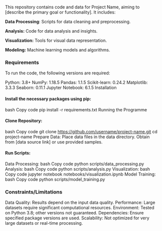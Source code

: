 This repository contains code and data for Project Name, aiming to [describe the primary goal or functionality]. It includes:


**Data Processing**: Scripts for data cleaning and preprocessing.

**Analysis:** Code for data analysis and insights.

**Visualization:** Tools for visual data representation.

**Modeling:** Machine learning models and algorithms.

### Requirements

To run the code, the following versions are required:

Python: 3.8+
NumPy: 1.18.5
Pandas: 1.1.5
Scikit-learn: 0.24.2
Matplotlib: 3.3.3
Seaborn: 0.11.1
Jupyter Notebook: 6.1.5
Installation

#### Install the necessary packages using pip:

bash
Copy code
pip install -r requirements.txt
Running the Programme

#### Clone Repository:

bash
Copy code
git clone https://github.com/username/project-name.git
cd project-name
Prepare Data: Place data files in the data directory. Obtain from [data source link] or use provided samples.

#### Run Scripts:

Data Processing:
bash
Copy code
python scripts/data_processing.py
Analysis:
bash
Copy code
python scripts/analysis.py
Visualization:
bash
Copy code
jupyter notebook notebooks/visualization.ipynb
Model Training:
bash
Copy code
python scripts/model_training.py

### Constraints/Limitations

Data Quality: Results depend on the input data quality.
Performance: Large datasets require significant computational resources.
Environment: Tested on Python 3.8; other versions not guaranteed.
Dependencies: Ensure specified package versions are used.
Scalability: Not optimized for very large datasets or real-time processing.

